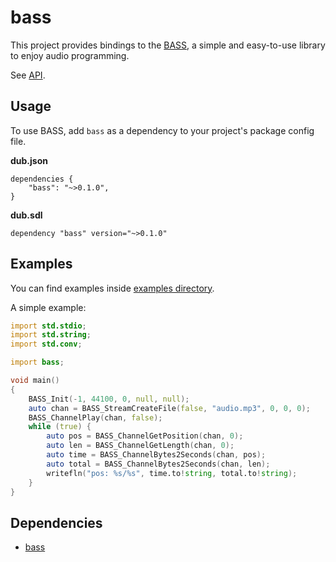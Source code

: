 # bass
This project provides bindings to the [BASS](https://www.un4seen.com/bass.html), a simple and easy-to-use library to enjoy audio programming.

See [API](https://www.un4seen.com/doc/).

## Usage
To use BASS, add `bass` as a dependency to your project's package config file.

__dub.json__
```
dependencies {
    "bass": "~>0.1.0",
}
```

__dub.sdl__
```
dependency "bass" version="~>0.1.0"
```

## Examples

You can find examples inside [examples directory](https://github.com/elvodqa/bass/tree/master/examples).

A simple example:

```d
import std.stdio;
import std.string;
import std.conv;

import bass;

void main()
{
    BASS_Init(-1, 44100, 0, null, null);
    auto chan = BASS_StreamCreateFile(false, "audio.mp3", 0, 0, 0);
    BASS_ChannelPlay(chan, false);
    while (true) {
        auto pos = BASS_ChannelGetPosition(chan, 0);
        auto len = BASS_ChannelGetLength(chan, 0);
        auto time = BASS_ChannelBytes2Seconds(chan, pos);
        auto total = BASS_ChannelBytes2Seconds(chan, len);
        writefln("pos: %s/%s", time.to!string, total.to!string);
    }
}

```

## Dependencies
- [bass](https://www.un4seen.com/bass.html)
